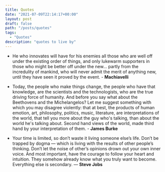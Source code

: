 ```yaml
---
title: Quotes
date: "2021-07-09T22:14:17+00:00"
layout: post
draft: false
path: "/posts/quotes"
tags:
  - "Quotes"
description: "quotes to live by"
---
```


- He who innovates will have for his enemies all those who are well off under the existing order of things, and only lukewarm supporters in those who might be better off under the new... partly from the incredulity of mankind, who will never admit the merit of anything new, until they have seen it proved by the event. - **Machiavelli**

- Today, the people who make things change, the people who have that knowledge, are the scientists and the technologists, who are the true driving force of humanity. And before you say what about the Beethovens and the Michelangelos? Let me suggest something with which you may disagree violently: that at best, the products of human emotion, art, philosophy, politics, music, literature, are interpretations of the world, that tell you more about the guy who's talking, than about the world he's talking about. Second hand views of the world, made third hand by your interpretation of them. - **James Burke**

- Your time is limited, so don’t waste it living someone else’s life. Don’t be trapped by dogma — which is living with the results of other people’s thinking. Don’t let the noise of other’s opinions drown out your own inner voice. And most important, have the courage to follow your heart and intuition. They somehow already know what you truly want to become. Everything else is secondary. — **Steve Jobs**